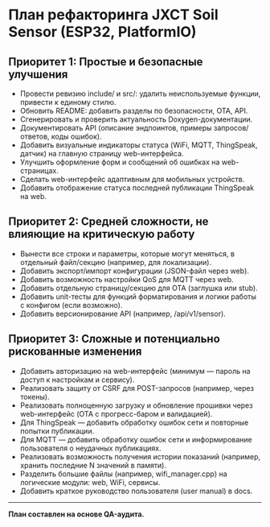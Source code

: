 # План рефакторинга JXCT Soil Sensor (ESP32, PlatformIO)

## Приоритет 1: Простые и безопасные улучшения

- Провести ревизию include/ и src/: удалить неиспользуемые функции, привести к единому стилю.
- Обновить README: добавить разделы по безопасности, OTA, API.
- Сгенерировать и проверить актуальность Doxygen-документации.
- Документировать API (описание эндпоинтов, примеры запросов/ответов, коды ошибок).
- Добавить визуальные индикаторы статуса (WiFi, MQTT, ThingSpeak, датчик) на главную страницу web-интерфейса.
- Улучшить оформление форм и сообщений об ошибках на web-страницах.
- Сделать web-интерфейс адаптивным для мобильных устройств.
- Добавить отображение статуса последней публикации ThingSpeak на web.

## Приоритет 2: Средней сложности, не влияющие на критическую работу

- Вынести все строки и параметры, которые могут меняться, в отдельный файл/секцию (например, для локализации).
- Добавить экспорт/импорт конфигурации (JSON-файл через web).
- Добавить возможность настройки QoS для MQTT через web.
- Добавить отдельную страницу/секцию для OTA (заглушка или stub).
- Добавить unit-тесты для функций форматирования и логики работы с конфигом (если возможно).
- Добавить версионирование API (например, /api/v1/sensor).

## Приоритет 3: Сложные и потенциально рискованные изменения

- Добавить авторизацию на web-интерфейс (минимум — пароль на доступ к настройкам и сервису).
- Реализовать защиту от CSRF для POST-запросов (например, через токены).
- Реализовать полноценную загрузку и обновление прошивки через web-интерфейс (OTA с прогресс-баром и валидацией).
- Для ThingSpeak — добавить обработку ошибок сети и повторные попытки публикации.
- Для MQTT — добавить обработку ошибок сети и информирование пользователя о неудачных публикациях.
- Реализовать возможность получения истории показаний (например, хранить последние N значений в памяти).
- Разделить большие файлы (например, wifi_manager.cpp) на логические модули: web, WiFi, сервисы.
- Добавить краткое руководство пользователя (user manual) в docs.

---

**План составлен на основе QA-аудита.** 